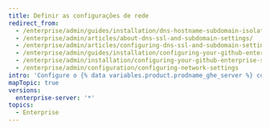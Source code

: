 ```yaml
---
title: Definir as configurações de rede
redirect_from:
  - /enterprise/admin/guides/installation/dns-hostname-subdomain-isolation-and-ssl/
  - /enterprise/admin/articles/about-dns-ssl-and-subdomain-settings/
  - /enterprise/admin/articles/configuring-dns-ssl-and-subdomain-settings/
  - /enterprise/admin/guides/installation/configuring-your-github-enterprise-network-settings/
  - /enterprise/admin/installation/configuring-your-github-enterprise-server-network-settings
  - /enterprise/admin/configuration/configuring-network-settings
intro: 'Configure o {% data variables.product.prodname_ghe_server %} com os nomes de host e servidores de nomes DNS obrigatórios na sua rede. Você também pode configurar um servidor proxy ou regras de firewall. Para fins administrativos e de usuário, é preciso permitir o acesso a determinadas portas.'
mapTopic: true
versions:
  enterprise-server: '*'
topics:
  - Enterprise
---
```


